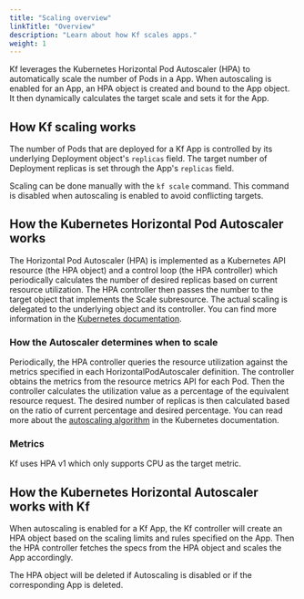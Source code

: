 ```yaml
---
title: "Scaling overview"
linkTitle: "Overview"
description: "Learn about how Kf scales apps."
weight: 1
---
```


Kf leverages the Kubernetes Horizontal Pod Autoscaler (HPA)
to automatically scale the number of Pods in a App. When autoscaling is enabled
for an App, an HPA object is created and bound to the App object. It then dynamically
calculates the target scale and sets it for the App.

## How Kf scaling works

The number of Pods that are deployed for a Kf App is
controlled by its underlying Deployment object's `replicas` field. The target
number of Deployment replicas is set through the App's `replicas` field.

Scaling can be done manually with the `kf scale` command. 
This command is disabled when autoscaling is enabled to avoid conflicting targets.

## How the Kubernetes Horizontal Pod Autoscaler works

The Horizontal Pod Autoscaler (HPA) is implemented as a Kubernetes API resource
(the HPA object) and a control loop (the HPA controller) which periodically
calculates the number of desired replicas based on current resource utilization.
The HPA controller then passes the number to the target object that implements the
Scale subresource. The actual scaling is delegated to the underlying object and
its controller. You can find more information in the [Kubernetes documentation](https://kubernetes.io/docs/tasks/run-application/horizontal-pod-autoscale/).

### How the Autoscaler determines when to scale

Periodically, the HPA controller queries the resource utilization against
the metrics specified in each HorizontalPodAutoscaler definition. The controller
obtains the metrics from the resource metrics API for each Pod. Then the
controller calculates the utilization value as a percentage of the equivalent
resource request. The desired number of replicas is then calculated based on the
ratio of current percentage and desired percentage. You can read more about the
[autoscaling algorithm](https://kubernetes.io/docs/tasks/run-application/horizontal-pod-autoscale/#algorithm-details) in the Kubernetes documentation.

### Metrics

Kf uses HPA v1 which only supports CPU as the target metric.


## How the Kubernetes Horizontal Autoscaler works with Kf

When autoscaling is enabled for a Kf App, the Kf
controller will create an HPA object based on the scaling limits and rules
specified on the App. Then the HPA controller fetches the specs from the HPA
object and scales the App accordingly.

The HPA object will be deleted if Autoscaling is disabled or if the
corresponding App is deleted.
